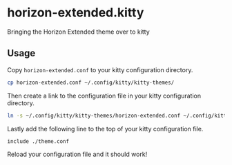 # horizon-extended.kitty

Bringing the Horizon Extended theme over to kitty

## Usage

Copy `horizon-extended.conf` to your kitty configuration directory.

```sh
cp horizon-extended.conf ~/.config/kitty/kitty-themes/
```

Then create a link to the configuration file in your kitty configuration directory.

```sh
ln -s ~/.config/kitty/kitty-themes/horizon-extended.conf ~/.config/kitty/theme.conf
```

Lastly add the following line to the top of your kitty configuration file.

```sh
include ./theme.conf
```

Reload your configuration file and it should work!
